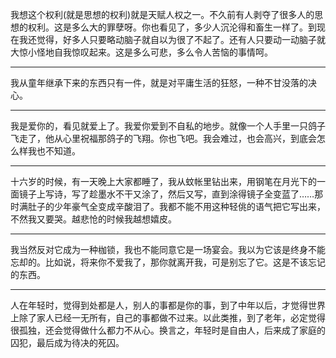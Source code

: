 我想这个权利(就是思想的权利)就是天赋人权之一。不久前有人剥夺了很多人的思想的权利。这是多么大的罪孽呀。你也看见了，多少人沉沦得和畜生一样了。到现在我还觉得，好多人只要略动脑子就自以为很了不起了。还有人只要动一动脑子就大惊小怪地自我惊叹起来。这是多么可悲，多么令人苦恼的事情呵。
___
我从童年继承下来的东西只有一件，就是对平庸生活的狂怒，一种不甘没落的决心。
___
我是爱你的，看见就爱上了。我爱你爱到不自私的地步。就像一个人手里一只鸽子飞走了，他从心里祝福那鸽子的飞翔。你也飞吧。我会难过，也会高兴，到底会怎么样我也不知道。
___
十六岁的时候，有一天晚上大家都睡了，我从蚊帐里钻出来，用钢笔在月光下的一面镜子上写诗，写了趁墨水不干又涂了，然后又写，直到涂得镜子全变蓝了……那时满肚子的少年豪气全变成辛酸泪了。我都不能不用这种轻佻的语气把它写出来，不然我又要哭。越悲怆的时候我越想嬉皮。
___
我当然反对它成为一种枷锁，我也不能同意它是一场宴会。我以为它该是终身不能忘却的。比如说，将来你不爱我了，那你就离开我，可是别忘了它。这是不该忘记的东西。
___
人在年轻时，觉得到处都是人，别人的事都是你的事，到了中年以后，才觉得世界上除了家人已经一无所有，自己的事都做不过来。以此类推，到了老年，必定觉得很孤独，还会觉得做什么都力不从心。换言之，年轻时是自由人，后来成了家庭的囚犯，最后成为待决的死囚。
